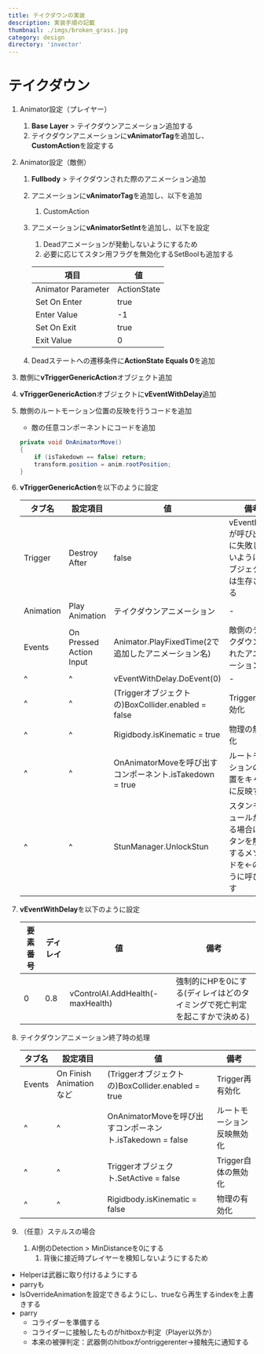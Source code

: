 ```yaml
---
title: テイクダウンの実装
description: 実装手順の記載
thumbnail: ./imgs/broken_grass.jpg
category: design
directory: 'invector'
---
```


# テイクダウン

1. Animator設定（プレイヤー）
   1. **Base Layer** > テイクダウンアニメーション追加する
   2. テイクダウンアニメーションに**vAnimatorTag**を追加し、**CustomAction**を設定する
2. Animator設定（敵側）
   1. **Fullbody** > テイクダウンされた際のアニメーション追加
   2. アニメーションに**vAnimatorTag**を追加し、以下を追加
      1. CustomAction
   3. アニメーションに**vAnimatorSetInt**を追加し、以下を設定
      1. Deadアニメーションが発動しないようにするため
      2. 必要に応じてスタン用フラグを無効化するSetBoolも追加する

        |項目|値|
        |---|---|
        |Animator Parameter|ActionState|
        |Set On Enter|true|
        |Enter Value|-1|
        |Set On Exit|true|
        |Exit Value|0|

   4. Deadステートへの遷移条件に**ActionState Equals 0**を追加
3. 敵側に**vTriggerGenericAction**オブジェクト追加
4. **vTriggerGenericAction**オブジェクトに**vEventWithDelay**追加
5. 敵側のルートモーション位置の反映を行うコードを追加
    - 敵の任意コンポーネントにコードを追加

    ``` csharp
    private void OnAnimatorMove()
    {
        if (isTakedown == false) return;
        transform.position = anim.rootPosition;
    }
    ```

6. **vTriggerGenericAction**を以下のように設定

    |タブ名|設定項目|値|備考|
    |---|---|---|---|
    |Trigger|Destroy After|false|vEventDelayが呼び出しに失敗しないようにオブジェクトは生存させる|
    |Animation|Play Animation|テイクダウンアニメーション|-|
    |Events|On Pressed Action Input|Animator.PlayFixedTime(2で追加したアニメーション名)|敵側のテイクダウンされたアニメーション|
    |^  |^  |vEventWithDelay.DoEvent(0)|-|
    |^  |^  |(Triggerオブジェクトの)BoxCollider.enabled = false|Triggerの無効化|
    |^  |^  |Rigidbody.isKinematic = true|物理の無効化|
    |^  |^  |OnAnimatorMoveを呼び出すコンポーネント.isTakedown = true|ルートモーションの位置をキャラに反映する|
    |^  |^  |StunManager.UnlockStun|スタンモジュールがある場合はスタンを解除するメソッドを←のように呼び出す|

7. **vEventWithDelay**を以下のように設定

    |要素番号|ディレイ|値|備考|
    |---|---|---|---|
    |0|0.8|vControlAI.AddHealth(-maxHealth)|強制的にHPを0にする(ディレイはどのタイミングで死亡判定を起こすかで決める)|

8. テイクダウンアニメーション終了時の処理

    |タブ名|設定項目|値|備考|
    |---|---|---|---|
    |Events|On Finish Animationなど|(Triggerオブジェクトの)BoxCollider.enabled = true|Trigger再有効化|
    |^  |^  |OnAnimatorMoveを呼び出すコンポーネント.isTakedown = false|ルートモーション反映無効化|
    |^  |^  |Triggerオブジェクト.SetActive = false|Trigger自体の無効化|
    |^  |^  |Rigidbody.isKinematic = false|物理の有効化|

9. （任意）ステルスの場合
   1. AI側のDetection > MinDistanceを0にする
      1. 背後に接近時プレイヤーを検知しないようにするため



- Helperは武器に取り付けるようにする
- parryも
- IsOverrideAnimationを設定できるようにし、trueなら再生するindexを上書きする
- parry
  - コライダーを準備する
  - コライダーに接触したものがhitboxか判定（Player以外か）
  - 本来の被弾判定：武器側のhitboxがontriggerenter→接触先に通知する